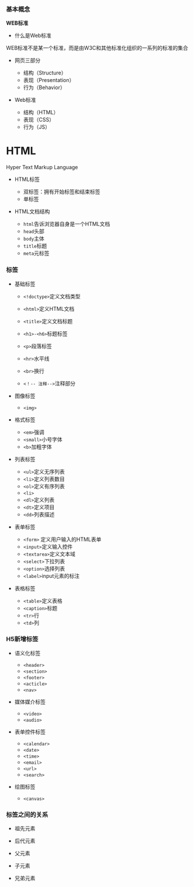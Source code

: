 ### 基本概念

**WEB标准**

- 什么是Web标准

WEB标准不是某一个标准，而是由W3C和其他标准化组织的一系列的标准的集合

- 网页三部分
	- 结构（Structure）
	- 表现（Presentation）
	- 行为（Behavior）

- Web标准
	- 结构（HTML）
	- 表现（CSS）
	- 行为（JS）

# HTML

Hyper Text Markup Language

- HTML标签
	- 双标签：拥有开始标签和结束标签
	- 单标签

- HTML文档结构
	- `html`告诉浏览器自身是一个HTML文档
	- `head`头部
	- `body`主体
	- `title`标题
	- `meta`元标签

### 标签

- 基础标签

	- `<!doctype>`定义文档类型
	- `<html>`定义HTML文档

	- `<title>`定义文档标题
	- `<h1>-<h6>`标题标签
	- `<p>`段落标签
	- `<hr>`水平线
	- `<br>`换行
	- `<！-- 注释-->`注释部分

- 图像标签
	- `<img>`

- 格式标签
	- `<em>`强调
	- `<small>`小号字体
	- `<b>`加粗字体

- 列表标签
	- `<ul>`定义无序列表
	- `<li>`定义列表数目
	- `<ol>`定义有序列表
	- `<li>`
	- `<dl>`定义列表
	- `<dt>`定义项目
	- `<dd>`列表描述

- 表单标签
	- `<form>` 定义用户输入的HTML表单
	- `<input>`定义输入控件
	- `<textarea>`定义文本域
	- `<select>`下拉列表
	- `<option>`选择列表
	- `<label>`input元素的标注

- 表格标签
	- `<table>`定义表格
	- `<caption>`标题
	- `<tr>`行
	- `<td>`列

### H5新增标签

- 语义化标签
	- `<header>`
	- `<section>`
	- `<footer>`
	- `<acticle>`
	- `<nav>`

- 媒体媒介标签
	- `<video>`
	- `<audio>`

- 表单控件标签
	- `<calendar>`
	- `<date>`
	- `<time>`
	- `<email>`
	- `<url>`
	- `<search>`

- 绘图标签
	- `<canvas>`

### 标签之间的关系

- 祖先元素

- 后代元素

- 父元素

- 子元素

- 兄弟元素
